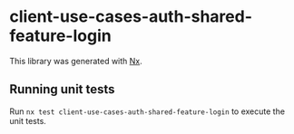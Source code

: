 # client-use-cases-auth-shared-feature-login

This library was generated with [Nx](https://nx.dev).

## Running unit tests

Run `nx test client-use-cases-auth-shared-feature-login` to execute the unit tests.
